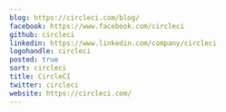 ```yaml
---
blog: https://circleci.com/blog/
facebook: https://www.facebook.com/circleci
github: circleci
linkedin: https://www.linkedin.com/company/circleci
logohandle: circleci
posted: true
sort: circleci
title: CircleCI
twitter: circleci
website: https://circleci.com/
---
```

